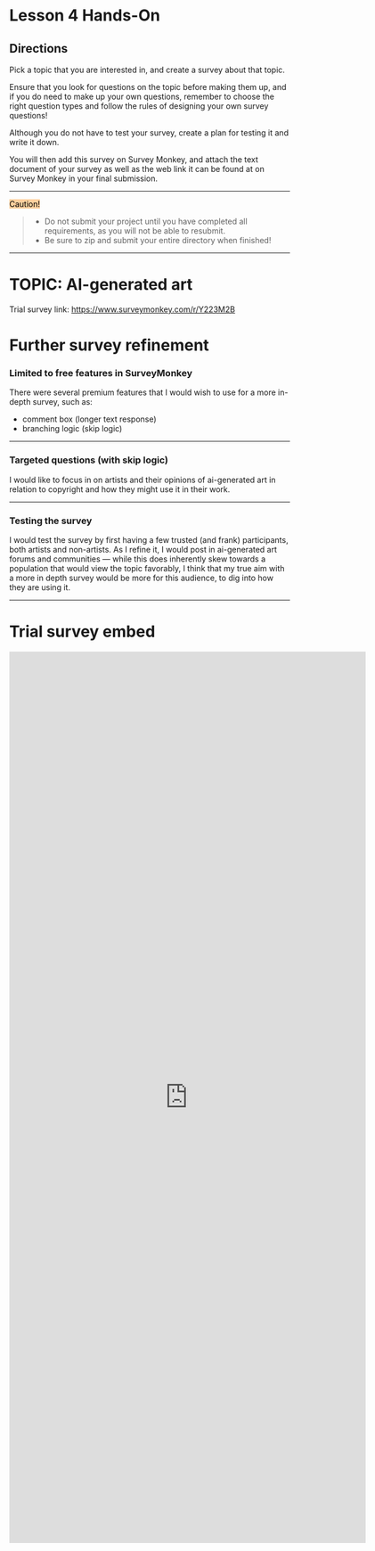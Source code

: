 # Lesson 4 Hands-On

## Directions

Pick a topic that you are interested in, and create a survey about that topic. 

Ensure that you look for questions on the topic before making them up, and if you do need to make up your own questions, remember to choose the right question types and follow the rules of designing your own survey questions! 

Although you do not have to test your survey, create a plan for testing it and write it down.

You will then add this survey on Survey Monkey, and attach the text document of your survey as well as the web link it can be found at on Survey Monkey in your final submission.

___

<mark style="background: #FFB86CA6;"> Caution! </mark>

> - Do not submit your project until you have completed all requirements, as you will not be able to resubmit.
> - Be sure to zip and submit your entire directory when finished!

----
# TOPIC:  AI-generated art

Trial survey link: https://www.surveymonkey.com/r/Y223M2B


# Further survey refinement

### Limited to free features in SurveyMonkey
There were several premium features that I would wish to use for a more in-depth survey, such as:
- comment box (longer text response)
- branching logic (skip logic)


___
### Targeted questions (with skip logic) 
I would like to focus in on artists and their opinions of ai-generated art in relation to copyright and how they might use it in their work. 


___
### Testing the survey
I would test the survey by first having a few trusted (and frank) participants, both artists and non-artists.
As I refine it, I would post in ai-generated art forums and communities — while this does inherently skew towards a population that would view the topic favorably, I think that my true aim with a more in depth survey would be more for this audience, to dig into how they are using it. 


---
# Trial survey embed
<iframe src="https://www.surveymonkey.com/r/Y223M2B" style="border:0px #ffffff none;" name="myiFrame" scrolling="yes" frameborder="1" marginheight="0px" marginwidth="0px" height="1600px" width="640px" allowfullscreen></iframe>